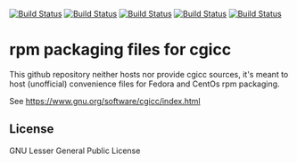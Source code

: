 [![Build Status](https://simc.arpae.it/moncic-ci/cgicc-rpm/rocky8.png)](https://simc.arpae.it/moncic-ci/cgicc-rpm/)
[![Build Status](https://simc.arpae.it/moncic-ci/cgicc-rpm/rocky9.png)](https://simc.arpae.it/moncic-ci/cgicc-rpm/)
[![Build Status](https://simc.arpae.it/moncic-ci/cgicc-rpm/fedora38.png)](https://simc.arpae.it/moncic-ci/cgicc-rpm/)
[![Build Status](https://simc.arpae.it/moncic-ci/cgicc-rpm/fedora40.png)](https://simc.arpae.it/moncic-ci/cgicc-rpm/)
[![Build Status](https://copr.fedorainfracloud.org/coprs/simc/stable/package/cgicc/status_image/last_build.png)](https://copr.fedorainfracloud.org/coprs/simc/stable/package/cgicc/)

# rpm packaging files for cgicc

This github repository neither hosts nor provide cgicc sources, it's meant to
host (unofficial) convenience files for Fedora and CentOs rpm packaging.

See https://www.gnu.org/software/cgicc/index.html

## License

GNU Lesser General Public License
